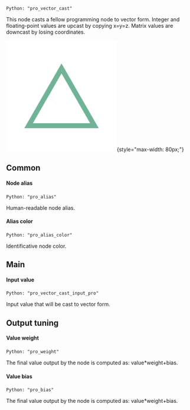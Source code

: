 `Python: "pro_vector_cast"`

This node casts a fellow programming node to vector form. Integer and floating-point values are upcast by copying x=y=z. Matrix values are downcast by losing coordinates.

![Icon](pro_vector_cast_swatch.png "Icon"){style="max-width: 80px;"}

## Common

#### Node alias
`Python: "pro_alias"`

Human-readable node alias.

#### Alias color
`Python: "pro_alias_color"`

Identificative node color.

## Main

#### Input value
`Python: "pro_vector_cast_input_pro"`

Input value that will be cast to vector form.

## Output tuning

#### Value weight
`Python: "pro_weight"`

The final value output by the node is computed as: value*weight+bias.

#### Value bias
`Python: "pro_bias"`

The final value output by the node is computed as: value*weight+bias.

